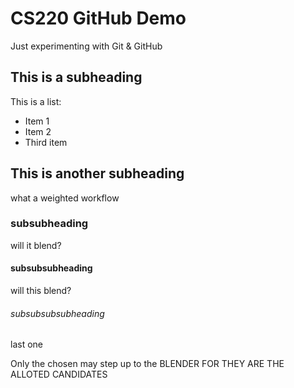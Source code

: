 # CS220 GitHub Demo

Just experimenting with Git & GitHub

## This is a subheading

This is a list:
* Item 1
* Item 2
* Third item

## This is another subheading

what a weighted workflow

### subsubheading

will it blend?

#### subsubsubheading

will this blend?

###### subsubsubsubheading

last one

Only the chosen may step up to the BLENDER
FOR THEY ARE THE ALLOTED CANDIDATES
